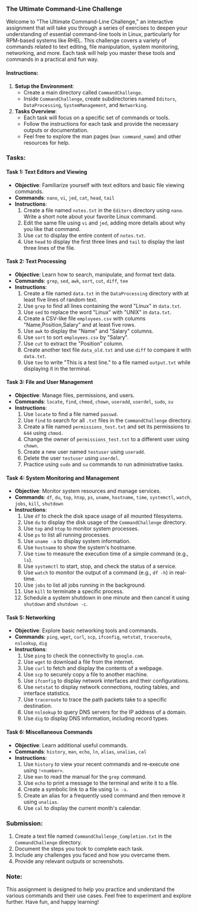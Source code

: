 ### **The Ultimate Command-Line Challenge**
Welcome to "The Ultimate Command-Line Challenge," an interactive assignment that will take you through a series of exercises to deepen your understanding of essential command-line tools in Linux, particularly for RPM-based systems like RHEL. This challenge covers a variety of commands related to text editing, file manipulation, system monitoring, networking, and more. Each task will help you master these tools and commands in a practical and fun way.

#### **Instructions:**
1. **Setup the Environment**:
    - Create a main directory called `CommandChallenge`.
    - Inside `CommandChallenge`, create subdirectories named `Editors`, `DataProcessing`, `SystemManagement`, and `Networking`.
2. **Tasks Overview**:
    - Each task will focus on a specific set of commands or tools.
    - Follow the instructions for each task and provide the necessary outputs or documentation.
    - Feel free to explore the man pages (`man command_name`) and other resources for help.

### **Tasks:**

#### **Task 1: Text Editors and Viewing**
- **Objective**: Familiarize yourself with text editors and basic file viewing commands.
- **Commands**: `nano`, `vi`, `jed`, `cat`, `head`, `tail`
- **Instructions**:
    1. Create a file named `notes.txt` in the `Editors` directory using `nano`. Write a short note about your favorite Linux command.
    2. Edit the same file using `vi` and `jed`, adding more details about why you like that command.
    3. Use `cat` to display the entire content of `notes.txt`.
    4. Use `head` to display the first three lines and `tail` to display the last three lines of the file.

#### **Task 2: Text Processing**
- **Objective**: Learn how to search, manipulate, and format text data.
- **Commands**: `grep`, `sed`, `awk`, `sort`, `cut`, `diff`, `tee`
- **Instructions**:
    1. Create a file named `data.txt` in the `DataProcessing` directory with at least five lines of random text.
    2. Use `grep` to find all lines containing the word "Linux" in `data.txt`.
    3. Use `sed` to replace the word "Linux" with "UNIX" in `data.txt`.
    4. Create a CSV-like file `employees.csv` with columns "Name,Position,Salary" and at least five rows.
    5. Use `awk` to display the "Name" and "Salary" columns.
    6. Use `sort` to sort `employees.csv` by "Salary".
    7. Use `cut` to extract the "Position" column.
    8. Create another text file `data_old.txt` and use `diff` to compare it with `data.txt`.
    9. Use `tee` to write "This is a test line." to a file named `output.txt` while displaying it in the terminal.

#### **Task 3: File and User Management**
- **Objective**: Manage files, permissions, and users.
- **Commands**: `locate`, `find`, `chmod`, `chown`, `useradd`, `userdel`, `sudo`, `su`
- **Instructions**:
    1. Use `locate` to find a file named `passwd`.
    2. Use `find` to search for all `.txt` files in the `CommandChallenge` directory.
    3. Create a file named `permissions_test.txt` and set its permissions to `644` using `chmod`.
    4. Change the owner of `permissions_test.txt` to a different user using `chown`.
    5. Create a new user named `testuser` using `useradd`.
    6. Delete the user `testuser` using `userdel`.
    7. Practice using `sudo` and `su` commands to run administrative tasks.

#### **Task 4: System Monitoring and Management**
- **Objective**: Monitor system resources and manage services.
- **Commands**: `df`, `du`, `top`, `htop`, `ps`, `uname`, `hostname`, `time`, `systemctl`, `watch`, `jobs`, `kill`, `shutdown`
- **Instructions**:
    1. Use `df` to check the disk space usage of all mounted filesystems.
    2. Use `du` to display the disk usage of the `CommandChallenge` directory.
    3. Use `top` and `htop` to monitor system processes.
    4. Use `ps` to list all running processes.
    5. Use `uname -a` to display system information.
    6. Use `hostname` to show the system's hostname.
    7. Use `time` to measure the execution time of a simple command (e.g., `ls`).
    8. Use `systemctl` to start, stop, and check the status of a service.
    9. Use `watch` to monitor the output of a command (e.g., `df -h`) in real-time.
    10. Use `jobs` to list all jobs running in the background.
    11. Use `kill` to terminate a specific process.
    12. Schedule a system shutdown in one minute and then cancel it using `shutdown` and `shutdown -c`.

#### **Task 5: Networking**
- **Objective**: Explore basic networking tools and commands.
- **Commands**: `ping`, `wget`, `curl`, `scp`, `ifconfig`, `netstat`, `traceroute`, `nslookup`, `dig`
- **Instructions**:
    1. Use `ping` to check the connectivity to `google.com`.
    2. Use `wget` to download a file from the internet.
    3. Use `curl` to fetch and display the contents of a webpage.
    4. Use `scp` to securely copy a file to another machine.
    5. Use `ifconfig` to display network interfaces and their configurations.
    6. Use `netstat` to display network connections, routing tables, and interface statistics.
    7. Use `traceroute` to trace the path packets take to a specific destination.
    8. Use `nslookup` to query DNS servers for the IP address of a domain.
    9. Use `dig` to display DNS information, including record types.

#### **Task 6: Miscellaneous Commands**
- **Objective**: Learn additional useful commands.
- **Commands**: `history`, `man`, `echo`, `ln`, `alias`, `unalias`, `cal`
- **Instructions**:
    1. Use `history` to view your recent commands and re-execute one using `!<number>`.
    2. Use `man` to read the manual for the `grep` command.
    3. Use `echo` to print a message to the terminal and write it to a file.
    4. Create a symbolic link to a file using `ln -s`.
    5. Create an alias for a frequently used command and then remove it using `unalias`.
    6. Use `cal` to display the current month's calendar.

### **Submission:**
1. Create a text file named `CommandChallenge_Completion.txt` in the `CommandChallenge` directory.
2. Document the steps you took to complete each task.
3. Include any challenges you faced and how you overcame them.
4. Provide any relevant outputs or screenshots.

### **Note:**
This assignment is designed to help you practice and understand the various commands and their use cases. Feel free to experiment and explore further. Have fun, and happy learning!